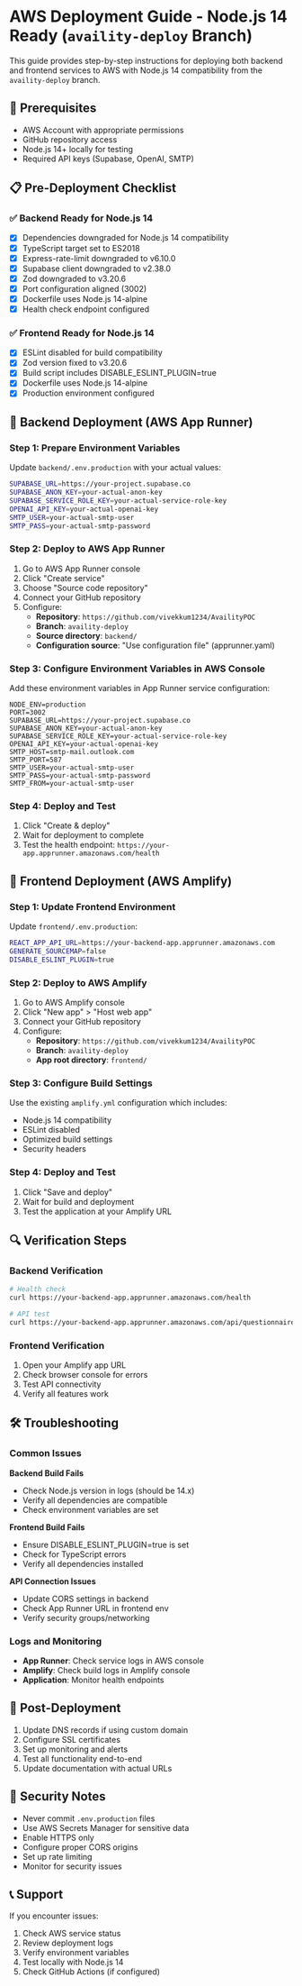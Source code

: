 # AWS Deployment Guide - Node.js 14 Ready (`availity-deploy` Branch)

This guide provides step-by-step instructions for deploying both backend and frontend services to AWS with Node.js 14 compatibility from the `availity-deploy` branch.

## 🚀 Prerequisites

- AWS Account with appropriate permissions
- GitHub repository access
- Node.js 14+ locally for testing
- Required API keys (Supabase, OpenAI, SMTP)

## 📋 Pre-Deployment Checklist

### ✅ Backend Ready for Node.js 14
- [x] Dependencies downgraded for Node.js 14 compatibility
- [x] TypeScript target set to ES2018
- [x] Express-rate-limit downgraded to v6.10.0
- [x] Supabase client downgraded to v2.38.0
- [x] Zod downgraded to v3.20.6
- [x] Port configuration aligned (3002)
- [x] Dockerfile uses Node.js 14-alpine
- [x] Health check endpoint configured

### ✅ Frontend Ready for Node.js 14
- [x] ESLint disabled for build compatibility
- [x] Zod version fixed to v3.20.6
- [x] Build script includes DISABLE_ESLINT_PLUGIN=true
- [x] Dockerfile uses Node.js 14-alpine
- [x] Production environment configured

## 🔧 Backend Deployment (AWS App Runner)

### Step 1: Prepare Environment Variables
Update `backend/.env.production` with your actual values:
```bash
SUPABASE_URL=https://your-project.supabase.co
SUPABASE_ANON_KEY=your-actual-anon-key
SUPABASE_SERVICE_ROLE_KEY=your-actual-service-role-key
OPENAI_API_KEY=your-actual-openai-key
SMTP_USER=your-actual-smtp-user
SMTP_PASS=your-actual-smtp-password
```

### Step 2: Deploy to AWS App Runner
1. Go to AWS App Runner console
2. Click "Create service"
3. Choose "Source code repository"
4. Connect your GitHub repository
5. Configure:
   - **Repository**: `https://github.com/vivekkum1234/AvailityPOC`
   - **Branch**: `availity-deploy`
   - **Source directory**: `backend/`
   - **Configuration source**: "Use configuration file" (apprunner.yaml)

### Step 3: Configure Environment Variables in AWS Console
Add these environment variables in App Runner service configuration:
```
NODE_ENV=production
PORT=3002
SUPABASE_URL=https://your-project.supabase.co
SUPABASE_ANON_KEY=your-actual-anon-key
SUPABASE_SERVICE_ROLE_KEY=your-actual-service-role-key
OPENAI_API_KEY=your-actual-openai-key
SMTP_HOST=smtp-mail.outlook.com
SMTP_PORT=587
SMTP_USER=your-actual-smtp-user
SMTP_PASS=your-actual-smtp-password
SMTP_FROM=your-actual-smtp-user
```

### Step 4: Deploy and Test
1. Click "Create & deploy"
2. Wait for deployment to complete
3. Test the health endpoint: `https://your-app.apprunner.amazonaws.com/health`

## 🎨 Frontend Deployment (AWS Amplify)

### Step 1: Update Frontend Environment
Update `frontend/.env.production`:
```bash
REACT_APP_API_URL=https://your-backend-app.apprunner.amazonaws.com
GENERATE_SOURCEMAP=false
DISABLE_ESLINT_PLUGIN=true
```

### Step 2: Deploy to AWS Amplify
1. Go to AWS Amplify console
2. Click "New app" > "Host web app"
3. Connect your GitHub repository
4. Configure:
   - **Repository**: `https://github.com/vivekkum1234/AvailityPOC`
   - **Branch**: `availity-deploy`
   - **App root directory**: `frontend/`

### Step 3: Configure Build Settings
Use the existing `amplify.yml` configuration which includes:
- Node.js 14 compatibility
- ESLint disabled
- Optimized build settings
- Security headers

### Step 4: Deploy and Test
1. Click "Save and deploy"
2. Wait for build and deployment
3. Test the application at your Amplify URL

## 🔍 Verification Steps

### Backend Verification
```bash
# Health check
curl https://your-backend-app.apprunner.amazonaws.com/health

# API test
curl https://your-backend-app.apprunner.amazonaws.com/api/questionnaire
```

### Frontend Verification
1. Open your Amplify app URL
2. Check browser console for errors
3. Test API connectivity
4. Verify all features work

## 🛠️ Troubleshooting

### Common Issues

**Backend Build Fails**
- Check Node.js version in logs (should be 14.x)
- Verify all dependencies are compatible
- Check environment variables are set

**Frontend Build Fails**
- Ensure DISABLE_ESLINT_PLUGIN=true is set
- Check for TypeScript errors
- Verify all dependencies installed

**API Connection Issues**
- Update CORS settings in backend
- Check App Runner URL in frontend env
- Verify security groups/networking

### Logs and Monitoring
- **App Runner**: Check service logs in AWS console
- **Amplify**: Check build logs in Amplify console
- **Application**: Monitor health endpoints

## 📝 Post-Deployment

1. Update DNS records if using custom domain
2. Configure SSL certificates
3. Set up monitoring and alerts
4. Test all functionality end-to-end
5. Update documentation with actual URLs

## 🔐 Security Notes

- Never commit `.env.production` files
- Use AWS Secrets Manager for sensitive data
- Enable HTTPS only
- Configure proper CORS origins
- Set up rate limiting
- Monitor for security issues

## 📞 Support

If you encounter issues:
1. Check AWS service status
2. Review deployment logs
3. Verify environment variables
4. Test locally with Node.js 14
5. Check GitHub Actions (if configured)
